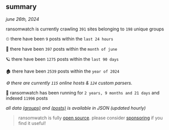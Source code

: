 
## summary
_june 26th, 2024_

ransomwatch is currently crawling `391` sites belonging to `198` unique groups

⏲ there have been `9` posts within the `last 24 hours`

🦈 there have been `397` posts within the `month of june`

🪐 there have been `1275` posts within the `last 90 days`

🏚 there have been `2539` posts within the `year of 2024`

_⚙️ there are currently `115` online hosts & `124` custom parsers._

🦕 ransomwatch has been running for `2 years, 9 months and 21 days` and indexed `11996` posts

_all data  [(groups)](http://ransomwhat.telemetry.ltd/groups) and [(posts)](http://ransomwhat.telemetry.ltd/posts) is available in JSON (updated hourly)_

> ransomwatch is fully [open source](https://github.com/joshhighet/ransomwatch#ransomwatch--). please consider [sponsoring](https://github.com/sponsors/joshhighet) if you find it useful!
